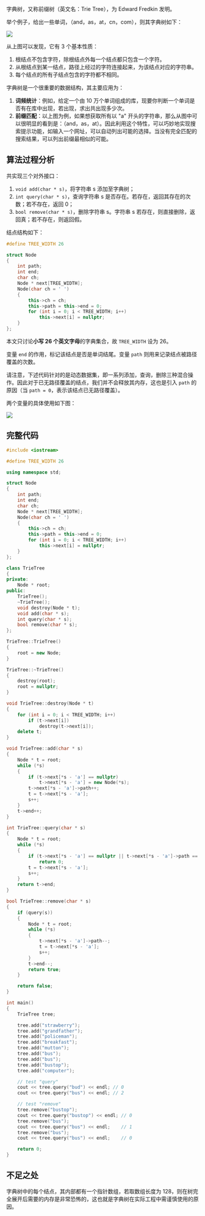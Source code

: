字典树，又称前缀树（英文名：Trie Tree），为 Edward Fredkin 发明。

举个例子，给出一些单词，（and，as，at，cn，com），则其字典树如下：

![](https://cdn.ethsonliu.com/x1/20190913_01.png)


从上图可以发现，它有 3 个基本性质：

1. 根结点不包含字符，除根结点外每一个结点都只包含一个字符。
2. 从根结点到某一结点，路径上经过的字符连接起来，为该结点对应的字符串。
3. 每个结点的所有子结点包含的字符都不相同。

字典树是一个很重要的数据结构，其主要应用为：

1. **词频统计**：例如，给定一个由 10 万个单词组成的库，现要你判断一个单词是否有在库中出现，若出现，求出共出现多少次。
2. **前缀匹配**：以上图为例，如果想获取所有以 "a" 开头的字符串，那么从图中可以很明显的看到是：（and，as，at）。因此利用这个特性，可以巧妙地实现搜索提示功能，如输入一个网址，可以自动列出可能的选择。当没有完全匹配的搜索结果，可以列出前缀最相似的可能。

## 算法过程分析

共实现三个对外接口：

1. `void add(char * s)`，将字符串 s 添加至字典树；
2. `int query(char * s)`，查询字符串 s 是否存在。若存在，返回其存在的次数；若不存在，返回 0；
3. `bool remove(char * s)`，删除字符串 s。字符串 s 若存在，则直接删除，返回真；若不存在，则返回假。

结点结构如下：

```c++
#define TREE_WIDTH 26

struct Node
{
    int path;
    int end;
    char ch;
    Node * next[TREE_WIDTH];
    Node(char ch = ' ')
    {
        this->ch = ch;
        this->path = this->end = 0;
        for (int i = 0; i < TREE_WIDTH; i++)
            this->next[i] = nullptr;
    }
};
```

本文只讨论**小写 26 个英文字母**的字典集合，故 `TREE_WIDTH` 设为 26。

变量 `end` 的作用，标记该结点是否是单词结尾。变量 `path` 则用来记录结点被路径覆盖的次数。

请注意，下述代码针对的是动态数据集，即一系列添加，查询，删除三种混合操作。因此对于已无路径覆盖的结点，我们并不会释放其内存，这也是引入 `path` 的原因（当 `path = 0`，表示该结点已无路径覆盖）。

两个变量的具体使用如下图：

![](https://cdn.ethsonliu.com/x1/20190913_02.png)

## 完整代码

```c++
#include <iostream>

#define TREE_WIDTH 26

using namespace std;

struct Node
{
    int path;
    int end;
    char ch;
    Node * next[TREE_WIDTH];
    Node(char ch = ' ')
    {
        this->ch = ch;
        this->path = this->end = 0;
        for (int i = 0; i < TREE_WIDTH; i++)
            this->next[i] = nullptr;
    }
};

class TrieTree
{
private:
    Node * root;
public:
    TrieTree();
    ~TrieTree();
    void destroy(Node * t);
    void add(char * s);
    int query(char * s);
    bool remove(char * s);
};

TrieTree::TrieTree()
{
    root = new Node;
}

TrieTree::~TrieTree()
{
    destroy(root);
    root = nullptr;
}

void TrieTree::destroy(Node * t)
{
    for (int i = 0; i < TREE_WIDTH; i++)
        if (t->next[i])
            destroy(t->next[i]);
    delete t;
}

void TrieTree::add(char * s)
{
    Node * t = root;
    while (*s)
    {
        if (t->next[*s - 'a'] == nullptr)
            t->next[*s - 'a'] = new Node(*s);
        t->next[*s - 'a']->path++;
        t = t->next[*s - 'a'];
        s++;
    }
    t->end++;
}

int TrieTree::query(char * s)
{
    Node * t = root;
    while (*s)
    {
        if (t->next[*s - 'a'] == nullptr || t->next[*s - 'a']->path == 0)
            return 0;
        t = t->next[*s - 'a'];
        s++;
    }
    return t->end;
}

bool TrieTree::remove(char * s)
{
    if (query(s))
    {
        Node * t = root;
        while (*s)
        {
            t->next[*s - 'a']->path--;
            t = t->next[*s - 'a'];
            s++;
        }
        t->end--;
        return true;
    }

    return false;
}

int main()
{
    TrieTree tree;

    tree.add("strawberry");
    tree.add("grandfather");
    tree.add("policeman");
    tree.add("breakfast");
    tree.add("mutton");
    tree.add("bus");
    tree.add("bus");
    tree.add("bustop");
    tree.add("computer");

    // test "query"
    cout << tree.query("bud") << endl; // 0
    cout << tree.query("bus") << endl; // 2

    // test "remove"
    tree.remove("bustop");
    cout << tree.query("bustop") << endl; // 0
    tree.remove("bus");
    cout << tree.query("bus") << endl;    // 1
    tree.remove("bus");
    cout << tree.query("bus") << endl;    // 0

    return 0;
}
```

## 不足之处

字典树中的每个结点，其内部都有一个指针数组，若取数组长度为 128，则在树完全展开后需要的内存是非常恐怖的，这也就是字典树在实际工程中需谨慎使用的原因。
